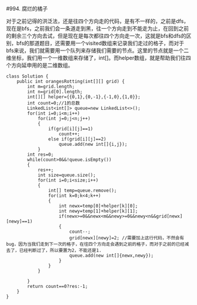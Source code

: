 #994. 腐烂的橘子

对于之前记得的洪泛法，还是往四个方向走的代码，是有不一样的，之前是dfs，现在是bfs，之前我们会一条道走到黑，往一个方向走到不能走为止，在回到之前的剩余三个方向去试，但是现在是每次都往四个方向走一次，这就是bfs和dfs的区别，bfs的那道题目，还需要用一个visited数组来记录我们走过的格子，而对于bfs来说，我们就需要用一个队列来存储我们需要的节点。这里的节点就是一个二维坐标，我们用一个一维数组来存储了，int[]。而helper数组，就是帮助我们往四个方向延申用的是二维数组。
```
class Solution {
    public int orangesRotting(int[][] grid) {
        int m=grid.length;
        int n=grid[0].length;
        int[][] helper={{0,1},{0,-1},{-1,0},{1,0}};
        int count=0;//1的总数
        LinkedList<int[]> queue=new LinkedList<>();
        for(int i=0;i<m;i++)
            for(int j=0;j<n;j++)
            {
                if(grid[i][j]==1)
                    count++;
                else if(grid[i][j]==2)
                    queue.add(new int[]{i,j});
            }
        int res=0;
        while(count>0&&!queue.isEmpty())
        {
            res++;
            int size=queue.size();
            for(int i=0;i<size;i++)
            {
                int[] temp=queue.remove();
                for(int k=0;k<4;k++)
                {
                    int newx=temp[0]+helper[k][0];
                    int newy=temp[1]+helper[k][1];
                    if(newx>=0&&newx<m&&newy>=0&&newy<n&&grid[newx][newy]==1)
                    {
                        count--;
                        grid[newx][newy]=2; //需要加上这行代码，不然会有bug，因为当我们走到下一次的格子，在往四个方向走会遇到之前的格子，而对于之前的已经减去了，已经判断过了，所以要置为2，不能还是1.
                        queue.add(new int[]{newx,newy});
                    }
                }
            }

        }
        return count==0?res:-1;
    }
}
```